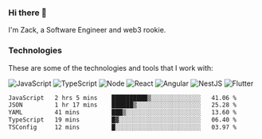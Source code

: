 ### Hi there 👋
I'm Zack, a Software Engineer and web3 rookie.

### Technologies
These are some of the technologies and tools that I work with:

![JavaScript](https://img.shields.io/badge/JavaScript-323330.svg?logo=javascript&logoColor=F7DF1E) 
![TypeScript](https://img.shields.io/badge/TypeScript-007ACC.svg?logo=typescript&logoColor=white) 
![Node](https://img.shields.io/badge/Node.js-43853D.svg?logo=node.js&logoColor=white)
![React](https://img.shields.io/badge/React-20232a.svg?logo=react&logoColor=61DAFB) 
![Angular](https://img.shields.io/badge/Angular-E23237.svg?logo=angularjs&logoColor=white)
![NestJS](https://img.shields.io/badge/NestJS-E0234E?logo=nestjs&logoColor=white)
![Flutter](https://img.shields.io/badge/Flutter-02569B.svg?logo=flutter&logoColor=white)

<!--START_SECTION:waka-->

```txt
JavaScript   2 hrs 5 mins    ██████████▒░░░░░░░░░░░░░░   41.06 %
JSON         1 hr 17 mins    ██████▒░░░░░░░░░░░░░░░░░░   25.28 %
YAML         41 mins         ███▒░░░░░░░░░░░░░░░░░░░░░   13.60 %
TypeScript   19 mins         █▓░░░░░░░░░░░░░░░░░░░░░░░   06.40 %
TSConfig     12 mins         █░░░░░░░░░░░░░░░░░░░░░░░░   03.97 %
```

<!--END_SECTION:waka-->
